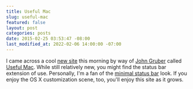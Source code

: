 ```yaml
---
title: Useful Mac
slug: useful-mac
featured: false
layout: post
categories: posts
date: 2015-02-25 03:53:47 -08:00
last_modified_at: 2022-02-06 14:00:00 -07:00
---
```


I came across a cool [new site](http://usefulmac.com) this morning by way of [John Gruber](http://daringfireball.com) called [Useful Mac](http://usefulmac.com). While still relatively new, you might find the status bar extension of use. Personally, I'm a fan of the [minimal status bar](http://visnup.github.io/Minimal-Status-Bar/) look. If you enjoy the OS X customization scene, too, you'll enjoy this site as it grows.

